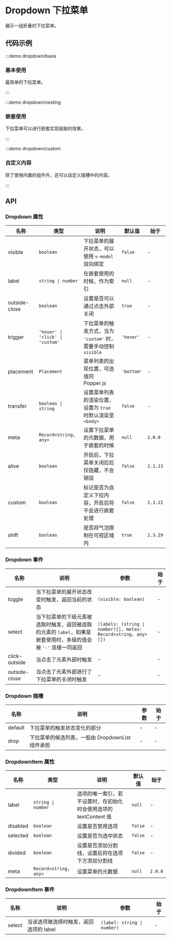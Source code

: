 # Dropdown 下拉菜单

展示一组折叠的下拉菜单。

## 代码示例

:::demo dropdown/basis

### 基本使用

最简单的下拉菜单。

:::

:::demo dropdown/nesting

### 嵌套使用

下拉菜单可以进行嵌套实现级联的效果。

:::

:::demo dropdown/custom

### 自定义内容

除了使用内置的组件外，还可以自定义插槽中的内容。

:::

## API

### Dropdown 属性

| 名称          | 类型                             | 说明                                                           | 默认值     | 始于     |
| ------------- | -------------------------------- | -------------------------------------------------------------- | ---------- | -------- |
| visible       | `boolean`                        | 下拉菜单的展开状态，可以使用 `v-model` 双向绑定                | `false`    | -        |
| label         | `string \| number`               | 在嵌套使用的时候，作为索引                                     | `null`     | -        |
| outside-close | `boolean`                        | 设置是否可以通过点击外部关闭                                   | `true`     | -        |
| trigger       | `'hover' \| 'click' \| 'custom'` | 下拉菜单的触发方式，当为 `'custom'` 时，需要手动控制 `visible` | `'hover'`  | -        |
| placement     | `Placement`                      | 菜单列表的出现位置，可选值同 Popper.js                         | `'bottom'` | -        |
| transfer      | `boolean \| string`              | 设置菜单列表的渲染位置，设置为 `true` 时默认渲染至 `<body>`    | `false`    | -        |
| meta          | `Record<string, any>`            | 设置下拉菜单的元数据，用于嵌套的时候                           | `null`     | `2.0.0`  |
| alive         | `boolean`                        | 开启后，下拉菜单关闭后后仅隐藏，不会销毁                       | `false`    | `2.1.13` |
| custom        | `boolean`                        | 标记是否为自定义下拉内容，开启后将不会进行嵌套处理             | `false`    | `2.1.22` |
| shift         | `boolean`                        | 是否将气泡限制在可视区域内                                     | `true`     | `2.3.29` |

### Dropdown 事件

| 名称          | 说明                                                                                                            | 参数                                                           | 始于 |
| ------------- | --------------------------------------------------------------------------------------------------------------- | -------------------------------------------------------------- | ---- |
| toggle        | 当下拉菜单的展开状态改变时触发，返回当前的状态                                                                  | `(visible: boolean)`                                           | -    |
| select        | 当下拉菜单的下级元素被选取时触发，返回被选取的元素的 `label`，如果是嵌套使用时，多级的值会被 `'-'` 连接一同返回 | `(labels: (string \| number)[], metas: Record<string, any>[])` | -    |
| click-outside | 当点击了元素外部时触发                                                                                          | -                                                              | -    |
| outside-close | 当点击了元素外部进行了下拉菜单的关闭时触发                                                                      | -                                                              | -    |

### Dropdown 插槽

| 名称    | 说明                                             | 参数 | 始于 |
| ------- | ------------------------------------------------ | ---- | ---- |
| default | 下拉菜单的触发状态变化的部分                     | -    | -    |
| drop    | 下拉菜单的候选列表，一般由 DropdownList 组件承担 | -    | -    |

### DropdownItem 属性

| 名称     | 类型                  | 说明                                                              | 默认值  | 始于    |
| -------- | --------------------- | ----------------------------------------------------------------- | ------- | ------- |
| label    | `string \| number`    | 选项的唯一索引，若不设置时，在初始化时会使用选项的 textContent 值 | `null`  | -       |
| disabled | `boolean`             | 设置是否禁用选项                                                  | `false` | -       |
| selected | `boolean`             | 设置是否为选中状态                                                | `false` | -       |
| divided  | `boolean`             | 设置是否添加分割线，设置后将在选项下方添加分割线                  | `false` | -       |
| meta     | `Record<string, any>` | 设置菜单的元数据                                                  | `null`  | `2.0.0` |

### DropdownItem 事件

| 名称   | 说明                                   | 参数                        | 始于 |
| ------ | -------------------------------------- | --------------------------- | ---- |
| select | 当该选项被选择时触发，返回选项的 label | `(label: string \| number)` | -    |
